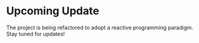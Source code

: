 # Upcoming Update

The project is being refactored to adopt a reactive programming paradigm. Stay tuned for updates!

